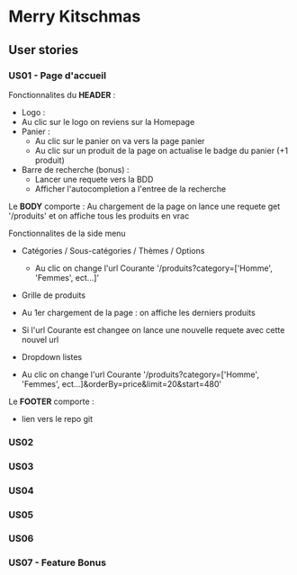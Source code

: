 # Merry Kitschmas
## User stories
### US01 - Page d'accueil
Fonctionnalites du **HEADER** :  
- Logo :
 - Au clic sur le logo on reviens sur la Homepage
- Panier : 
  - Au clic sur le panier on va vers la page panier
  - Au clic sur un produit de la page on actualise le badge du panier (+1 produit)
- Barre de recherche (bonus) :
  - Lancer une requete vers la BDD
  - Afficher l'autocompletion a l'entree de la recherche
  
Le **BODY** comporte :
Au chargement de la page on lance une requete get '/produits' et on affiche tous les produits en vrac

Fonctionnalites de la side menu 
  - Catégories / Sous-catégories / Thèmes / Options
    - Au clic on change l'url Courante '/produits?category=['Homme', 'Femmes', ect...]'

- Grille de produits
 - Au 1er chargement de la page : on affiche les derniers produits
 - Si l'url Courante est changee on lance une nouvelle requete avec cette nouvel url
 
- Dropdown listes
 - Au clic on change l'url Courante '/produits?category=['Homme', 'Femmes', ect...]&orderBy=price&limit=20&start=480'

Le **FOOTER** comporte :
- lien vers le repo git

### US02


### US03


### US04


### US05


### US06


### US07 - Feature Bonus

